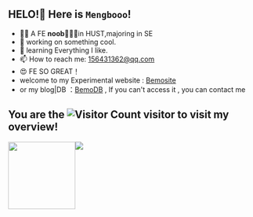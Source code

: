 
## HELO!🍟 Here is `Mengbooo`!
- 😶‍🌫️ A FE **noob**🍟🍟🍟in HUST,majoring in SE
- 🔭 working on something cool.
- 🌱 learning Everything I like.
- 📫 How to reach me: 156431362@qq.com
- 😍 FE SO GREAT！
- welcome to my Experimental website : [Bemosite](https://bemosite.fun)
- or my blog|DB ：[BemoDB](https://mengbooo.github.io/BemoDB/) , If you can't access it , you can contact me 

## You are the  ![Visitor Count](https://profile-counter.glitch.me/Mengbooo/count.svg) visitor to visit my overview! 

<div style="display:flex">
<div align="center"> <img height="137px" src="https://github-readme-stats.vercel.app/api?username=Mengbooo&hide_title=true&hide_border=true&show_icons=trueline_height=21&text_color=000&icon_color=000&bg_color=00c192" /> </div>
<div align="center"> <img src="https://github-readme-stats.vercel.app/api/top-langs/?username=Mengbooo&hide_title=true&hide_border=true&layout=compact&langs_count=99&text_color=000&icon_color=fff&bg_color=00c192" /> </div>


